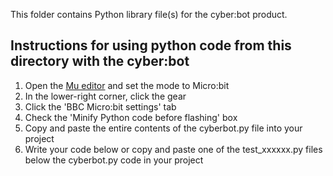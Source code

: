 This folder contains Python library file(s) for the cyber:bot product.

## Instructions for using python code from this directory with the cyber:bot
 1. Open the [Mu editor](https://codewith.mu/en/download) and set the mode to Micro:bit
 2. In the lower-right corner, click the gear
 3. Click the 'BBC Micro:bit settings' tab
 4. Check the 'Minify Python code before flashing' box
 5. Copy and paste the entire contents of the cyberbot.py file into your project
 6. Write your code below or copy and paste one of the test_xxxxxx.py files below the cyberbot.py code in your project
 
